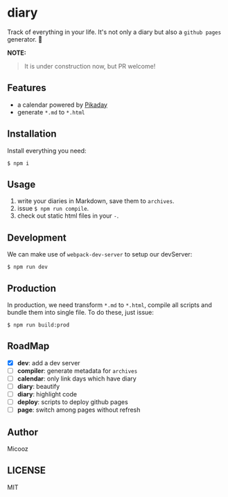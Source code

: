 # diary

Track of everything in your life. It's not only a diary but also a `github pages` generator. :beer:

**NOTE:**

> It is under construction now, but PR welcome!

## Features

* a calendar powered by [Pikaday](https://github.com/dbushell/Pikaday)
* generate `*.md` to `*.html`

## Installation

Install everything you need:

    $ npm i

## Usage

1. write your diaries in Markdown, save them to `archives`.
2. issue `$ npm run compile`.
3. check out static html files in your `-`.

## Development

We can make use of `webpack-dev-server` to setup our devServer:

    $ npm run dev

## Production

In production, we need transform `*.md` to `*.html`, compile all scripts and bundle them into single file. To do these, just issue:

    $ npm run build:prod

## RoadMap

- [x] **dev**: add a dev server
- [ ] **compiler**: generate metadata for `archives`
- [ ] **calendar**: only link days which have diary
- [ ] **diary**: beautify
- [ ] **diary**: highlight code
- [ ] **deploy**: scripts to deploy github pages
- [ ] **page**: switch among pages without refresh

## Author

Micooz

## LICENSE

MIT